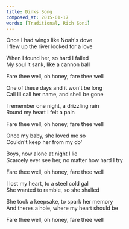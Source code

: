 ```yaml
---
title: Dinks Song
composed_at: 2015-01-17
words: [Traditional, Rich Soni]
---
```


Once I had wings like Noah's dove  
I flew up the river looked for a love  

When I found her, so hard I falled  
My soul it sank, like a cannon ball  

Fare thee well, oh honey, fare thee well  

One of these days and it won't be long  
Call Ill call her name, and shell be gone  

I remember one night, a drizzling rain  
Round my heart I felt a pain  

Fare thee well, oh honey, fare thee well  

Once my baby, she loved me so  
Couldn't keep her from my do'  

Boys, now alone at night I lie  
Scarcely ever see her, no matter how hard I try  

Fare thee well, oh honey, fare thee well  

I lost my heart, to a steel cold gal  
She wanted to ramble, so she shalled  

She took a keepsake, to spark her memory  
And theres a hole, where my heart should be  

Fare thee well, oh honey, fare thee well  
